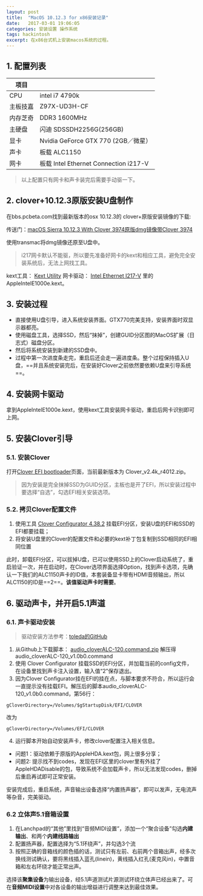 ```yaml
---
layout: post
title:  "MacOS 10.12.3 for x86安装记录"
date:   2017-03-01 19:06:05
categories: 安装设置 操作系统
tags: hackintosh
excerpt: 在x86台式机上安装macos系统的过程。
---
```


## 1. 配置列表

| 项目 |   |
| --- | --- |
| CPU | intel i7 4790k |
| 主板技嘉 |  Z97X-UD3H-CF |
| 内存芝奇 | DDR3 1600MHz |
| 主硬盘 | 闪迪 SDSSDH2256G(256GB) |
| 显卡 | Nvidia GeForce GTX 770 (2GB／微星） |
| 声卡 | 板载 ALC1150 |
| 网卡| 板载 Intel Ethernet Connection i217-V |


>以上配置只有网卡和声卡装完后需要手动驱一下。

## 2. clover+10.12.3原版安装U盘制作
在bbs.pcbeta.com找到最新版本的osx 10.12.3的 clover+原版安装镜像的下载:

传送门：[macOS Sierra 10.12.3 With Clover 3974原版dmg镜像带Clover 3974](http://bbs.pcbeta.com/viewthread-1731962-1-3.html)

使用transmac将dmg镜像还原至U盘中。

>i217网卡默认不能驱，所以要先准备好网卡的kext和相应工具，避免完全安装系统后，无法上网找工具。

kext工具： [Kext Utility](https://github.com/yaoyan84/Hackintosh/blob/master/TOOLS/Kext%20Utility.app.zip)
网卡驱动： [Intel Ethernet I217-V](https://github.com/yaoyan84/Hackintosh/tree/master/PC%20Z97X-UD3H/Intel%20Ethernet%20I217-V) 里的AppleIntelE1000e.kext。

## 3. 安装过程
- 直接使用U盘引导，进入系统安装界面。GTX770完美支持，安装界面时双显示器都亮。
- 使用磁盘工具，选择SSD，然后“抹掉”，创建GUID分区图的MacOS扩展（日志式）磁盘分区。
- 然后将系统安装到新建的SSD盘中。
- 过程中第一次进度条走完，重启后还会走一遍进度条。整个过程保持插入U盘，==并且系统安装完后，在安装好Clover之前依然要依赖U盘来引导系统==。

## 4. 安装网卡驱动
拿到AppleIntelE1000e.kext，使用kext工具安装网卡驱动，重启后网卡识别即可上网。

## 5. 安装Clover引导
### 5.1. 安装Clover

打开[Clover EFI bootloader](https://sourceforge.net/projects/cloverefiboot/)页面，当前最新版本为 Clover_v2.4k_r4012.zip。
>因为安装是完全抹掉SSD为GUID分区，主板也是开了EFI，所以安装过程中要选择“自选”，勾选EFI相关安装选项。

### 5.2. 拷贝Clover配置文件
1. 使用工具 [Clover Configurator 4.38.2](https://github.com/yaoyan84/Hackintosh/blob/master/TOOLS/Clover%20Configurator%204.38.2.zip) 挂载EFI分区，安装U盘的EFI和SSD的EFI都要挂载；
2. 将安装U盘里的Clover的配置文件和必要的kext补丁包复制到SSD相同的EFI相同位置

此时，卸载EFI分区，可以拔掉U盘，已可以使用SSD上的Clover启动系统了，重启验证一次，并在启动时，在Clover选项界面选择Option，找到声卡选项，先确认一下我们的ALC1150声卡的ID值，本套装备显卡带有HDMI音频输出，所以ALC1150的ID是==2==。**该值驱动声卡时需要**。

## 6. 驱动声卡，并开启5.1声道
### 6.1. 声卡驱动安装

>驱动安装方法参考：[toleda的GitHub](https://github.com/toleda/audio_CloverALC)

1. 从Github上下载脚本： [audio_cloverALC-120.command.zip](https://github.com/toleda/audio_CloverALC/blob/master/deprecated/audio_cloverALC-120.command.zip) 解压得 audio_cloverALC-120_v1.0b0.command
2. 使用 Clover Configurator 挂载SSD的EFI分区，并加载当前的config文件，在设备里找到声卡注入设置，输入值“2”保存退出。
3. 因为Clover Configurator挂在EFI的挂在点，与脚本要求不符合，所以运行会一直提示没有挂载EFI。解压后的脚本audio_cloverALC-120_v1.0b0.command，第56行：

```
gCloverDirectory=/Volumes/$gStartupDisk/EFI/CLOVER
```
改为

```
gCloverDirectory=/Volumes/EFI/CLOVER
```

4. 运行脚本开始自动安装声卡，修改clover配置注入相关信息。
 * 问题1：驱动依赖于原版的AppleHDA.kext包，网上很多分享；
 * 问题2: 提示找不到codes，发现在EFI区里的clover里有外挂了AppleHDADisable的包，导致系统不会加载声卡，所以无法发现codes，删掉后重启再试即可正常安装。

安装完成后，重启系统，声音输出设备选择“内置扬声器”，即可以发声，无电流声等杂音，完美驱动。

### 6.2 立体声5.1音箱设置
1. 在Lanchpad的“其他”里找到“音频MIDI设置”，添加一个“聚合设备”勾选**内建输出**、和两个**内建线路输出**
2. 配置扬声器，配置选择为“5.1环绕声”，并勾选3个流
3. 按照正确的音箱线的颜色插的话，测试只有左前、右前两个音箱出声，经多次换线测试确认，要将黑线插入蓝孔(linein)，黄线插入红孔(麦克风in)，中置音箱和左右环绕才能正常出声。

选择该**聚集设备**为输出设备，经5.1声道测试片源测试环绕立体声已经出来了。可在**音频MIDI设置**中对各设备的输出增益进行调整来达到最佳效果。